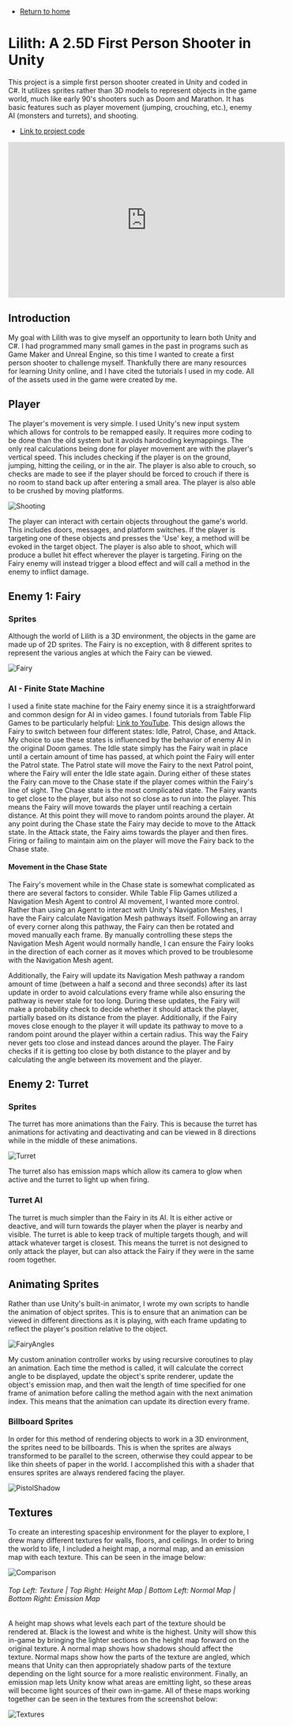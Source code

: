 * [Return to home](/index.md)

# Lilith: A 2.5D First Person Shooter in Unity

This project is a simple first person shooter created in Unity and coded in C#. It utilizes sprites rather than 3D models to represent objects in the game world, much like early 90's shooters such as Doom and Marathon. It has basic features such as player movement (jumping, crouching, etc.), enemy AI (monsters and turrets), and shooting.

* [Link to project code](https://github.com/cadenkesey/lilith)

<iframe width="560" height="315" src="https://www.youtube.com/embed/bYQVP_nNBZo" frameborder="0" allow="accelerometer; autoplay; clipboard-write; encrypted-media; gyroscope; picture-in-picture" allowfullscreen></iframe>

## Introduction

My goal with Lilith was to give myself an opportunity to learn both Unity and C#. I had programmed many small games in the past in programs such as Game Maker and Unreal Engine, so this time I wanted to create a first person shooter to challenge myself. Thankfully there are many resources for learning Unity online, and I have cited the tutorials I used in my code. All of the assets used in the game were created by me.

## Player

The player's movement is very simple. I used Unity's new input system which allows for controls to be remapped easily. It requires more coding to be done than the old system but it avoids hardcoding keymappings. The only real calculations being done for player movement are with the player's vertical speed. This includes checking if the player is on the ground, jumping, hitting the ceiling, or in the air. The player is also able to crouch, so checks are made to see if the player should be forced to crouch if there is no room to stand back up after entering a small area. The player is also able to be crushed by moving platforms.

![Shooting](/images/lilith/shoot.gif)

The player can interact with certain objects throughout the game's world. This includes doors, messages, and platform switches. If the player is targeting one of these objects and presses the 'Use' key, a method will be evoked in the target object. The player is also able to shoot, which will produce a bullet hit effect wherever the player is targeting. Firing on the Fairy enemy will instead trigger a blood effect and will call a method in the enemy to inflict damage.

## Enemy 1: Fairy

### Sprites

Although the world of Lilith is a 3D environment, the objects in the game are made up of 2D sprites. The Fairy is no exception, with 8 different sprites to represent the various angles at which the Fairy can be viewed.

![Fairy](/images/lilith/fairy.gif)

### AI - Finite State Machine

I used a finite state machine for the Fairy enemy since it is a straightforward and common design for AI in video games. I found tutorials from Table Flip Games to be particularly helpful: [Link to YouTube](https://youtu.be/21yDDUKCQOI). This design allows the Fairy to switch between four different states: Idle, Patrol, Chase, and Attack. My choice to use these states is influenced by the behavior of enemy AI in the original Doom games. The Idle state simply has the Fairy wait in place until a certain amount of time has passed, at which point the Fairy will enter the Patrol state. The Patrol state will move the Fairy to the next Patrol point, where the Fairy will enter the Idle state again. During either of these states the Fairy can move to the Chase state if the player comes within the Fairy's line of sight. The Chase state is the most complicated state. The Fairy wants to get close to the player, but also not so close as to run into the player. This means the Fairy will move towards the player until reaching a certain distance. At this point they will move to random points around the player. At any point during the Chase state the Fairy may decide to move to the Attack state. In the Attack state, the Fairy aims towards the player and then fires. Firing or failing to maintain aim on the player will move the Fairy back to the Chase state.

#### Movement in the Chase State

The Fairy's movement while in the Chase state is somewhat complicated as there are several factors to consider. While Table Flip Games utilized a Navigation Mesh Agent to control AI movement, I wanted more control. Rather than using an Agent to interact with Unity's Navigation Meshes, I have the Fairy calculate Navigation Mesh pathways itself. Following an array of every corner along this pathway, the Fairy can then be rotated and moved manually each frame. By manually controlling these steps the Navigation Mesh Agent would normally handle, I can ensure the Fairy looks in the direction of each corner as it moves which proved to be troublesome with the Navigation Mesh agent.

Additionally, the Fairy will update its Navigation Mesh pathway a random amount of time (between a half a second and three seconds) after its last update in order to avoid calculations every frame while also ensuring the pathway is never stale for too long. During these updates, the Fairy will make a probability check to decide whether it should attack the player, partially based on its distance from the player. Additionally, if the Fairy moves close enough to the player it will update its pathway to move to a random point around the player within a certain radius. This way the Fairy never gets too close and instead dances around the player. The Fairy checks if it is getting too close by both distance to the player and by calculating the angle between its movement and the player.

## Enemy 2: Turret

### Sprites

The turret has more animations than the Fairy. This is because the turret has animations for activating and deactivating and can be viewed in 8 directions while in the middle of these animations.

![Turret](/images/lilith/turret.gif)

The turret also has emission maps which allow its camera to glow when active and the turret to light up when firing.

### Turret AI

The turret is much simpler than the Fairy in its AI. It is either active or deactive, and will turn towards the player when the player is nearby and visible. The turret is able to keep track of multiple targets though, and will attack whatever target is closest. This means the turret is not designed to only attack the player, but can also attack the Fairy if they were in the same room together.

## Animating Sprites

Rather than use Unity's built-in animator, I wrote my own scripts to handle the animation of object sprites. This is to ensure that an animation can be viewed in different directions as it is playing, with each frame updating to reflect the player's position relative to the object.

![FairyAngles](/images/lilith/fairyangles.gif)

My custom anination controller works by using recursive coroutines to play an animation. Each time the method is called, it will calculate the correct angle to be displayed, update the object's sprite renderer, update the object's emission map, and then wait the length of time specified for one frame of animation before calling the method again with the next animation index. This means that the animation can update its direction every frame.

### Billboard Sprites

In order for this method of rendering objects to work in a 3D environment, the sprites need to be billboards. This is when the sprites are always transformed to be parallel to the screen, otherwise they could appear to be like thin sheets of paper in the world. I accomplished this with a shader that ensures sprites are always rendered facing the player.

![PistolShadow](/images/lilith/pistol.gif)

## Textures

To create an interesting spaceship environment for the player to explore, I drew many different textures for walls, floors, and ceilings. In order to bring the world to life, I included a height map, a normal map, and an emission map with each texture. This can be seen in the image below:

![Comparison](/images/lilith/comparison.png)

###### Top Left: Texture | Top Right: Height Map | Bottom Left: Normal Map | Bottom Right: Emission Map

A height map shows what levels each part of the texture should be rendered at. Black is the lowest and white is the highest. Unity will show this in-game by bringing the lighter sections on the height map forward on the original texture. A normal map shows how shadows should affect the texture. Normal maps show how the parts of the texture are angled, which means that Unity can then appropriately shadow parts of the texture depending on the light source for a more realistic environment. Finally, an emission map lets Unity know what areas are emitting light, so these areas will become light sources of their own in-game. All of these maps working together can be seen in the textures from the screenshot below:

![Textures](/images/lilith/textures.png)
